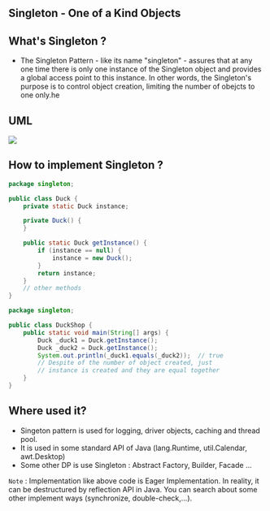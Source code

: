 ## Singleton - One of a Kind Objects

## What's Singleton ?
- The Singleton Pattern - like its name "singleton" -
assures that at any one time
there is only one instance of the Singleton object and  provides a global access point to this instance. In other words, the Singleton's purpose is to control object creation, limiting the number of obejcts to one only.he

## UML
![](/singleton/singleton_uml.png)

## How to implement Singleton ?
```java
package singleton;

public class Duck {
    private static Duck instance;

    private Duck() {
    }

    public static Duck getInstance() {
        if (instance == null) {
            instance = new Duck();
        }
        return instance;
    }
    // other methods
}
```

```java
package singleton;

public class DuckShop {
    public static void main(String[] args) {
        Duck _duck1 = Duck.getInstance();
        Duck _duck2 = Duck.getInstance();
        System.out.println(_duck1.equals(_duck2));  // true
        // Despite of the number of object created, just 
        // instance is created and they are equal together
    }
}
```

## Where used it?
- Singeton pattern is used for logging, driver objects, caching and thread pool.
- It is used in some standard API of Java (lang.Runtime, util.Calendar, awt.Desktop)
- Some other DP is use Singleton : Abstract Factory, Builder, Facade ... 

`Note` : Implementation like above code is Eager Implementation. In reality, it can be destructured by reflection API in Java. You can search about some other implement ways (synchronize, double-check,...).